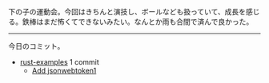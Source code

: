 下の子の運動会。今回はきちんと演技し、ボールなども扱っていて、成長を感じる。鉄棒はまだ怖くてできないみたい。なんとか雨も合間で済んで良かった。

---

今日のコミット。

- [rust-examples](https://github.com/bouzuya/rust-examples) 1 commit
  - [Add jsonwebtoken1](https://github.com/bouzuya/rust-examples/commit/0d06d23fe5307a5b757bfd8c13486651929524b0)

